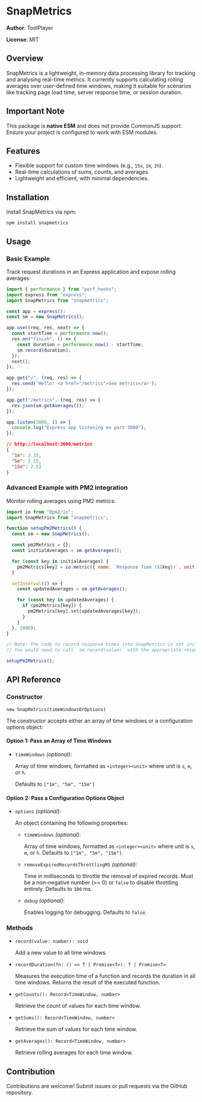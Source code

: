 # SnapMetrics

**Author**: ToolPlayer

**License**: MIT

## Overview

SnapMetrics is a lightweight, in-memory data processing library for tracking and analysing real-time metrics. It currently supports calculating rolling averages over user-defined time windows, making it suitable for scenarios like tracking page load time, server response time, or session duration.

## Important Note

This package is **native ESM** and does not provide CommonJS support. Ensure your project is configured to work with ESM modules.

## Features

- Flexible support for custom time windows (e.g., `15s`, `1m`, `2h`).
- Real-time calculations of sums, counts, and averages.
- Lightweight and efficient, with minimal dependencies.

## Installation

Install SnapMetrics via npm:

```
npm install snapmetrics
```

## Usage

### Basic Example

Track request durations in an Express application and expose rolling averages:

```js
import { performance } from "perf_hooks";
import express from "express";
import SnapMetrics from "snapmetrics";

const app = express();
const sm = new SnapMetrics();

app.use((req, res, next) => {
  const startTime = performance.now();
  res.on("finish", () => {
    const duration = performance.now() - startTime;
    sm.record(duration);
  });
  next();
});

app.get("/", (req, res) => {
  res.send('Hello! <a href="/metrics">See metrics</a>');
});

app.get("/metrics", (req, res) => {
  res.json(sm.getAverages());
});

app.listen(3000, () => {
  console.log("Express app listening on port 3000");
});
```

```json
// http://localhost:3000/metrics
{
  "1m": 2.33,
  "5m": 2.15,
  "15m": 2.53
}
```

### Advanced Example with PM2 Integration

Monitor rolling averages using PM2 metrics:

```js
import io from "@pm2/io";
import SnapMetrics from "snapmetrics";

function setupPm2Metrics() {
  const sm = new SnapMetrics();

  const pm2Metrics = {};
  const initialAverages = sm.getAverages();

  for (const key in initialAverages) {
    pm2Metrics[key] = io.metric({ name: `Response Time (${key})`, unit: "ms" });
  }

  setInterval(() => {
    const updatedAverages = sm.getAverages();

    for (const key in updatedAverages) {
      if (pm2Metrics[key]) {
        pm2Metrics[key].set(updatedAverages[key]);
      }
    }
  }, 1000);
}

// Note: The code to record response times into SnapMetrics is not included here.
// You would need to call `sm.record(value)` with the appropriate response time elsewhere in your application.

setupPm2Metrics();
```

## API Reference

### Constructor

```
new SnapMetrics(timeWindowsOrOptions)
```

The constructor accepts either an array of time windows or a configuration options object:

#### Option 1: Pass an Array of Time Windows

- `timeWindows` _(optional)_:

  Array of time windows, formatted as `<integer><unit>` where unit is `s`, `m`, or `h`.

  Defaults to `["1m", "5m", "15m"]`

#### Option 2: Pass a Configuration Options Object

- `options` _(optional)_:

  An object containing the following properties:

  - `timeWindows` _(optional)_:

    Array of time windows, formatted as `<integer><unit>` where unit is `s`, `m`, or `h`. Defaults to `["1m", "5m", "15m"]`.

  - `removeExpiredRecordsThrottlingMS` _(optional)_:

    Time in milliseconds to throttle the removal of expired records. Must be a non-negative number (>= 0) or `false` to disable throttling entirely. Defaults to `100` ms.

  - `debug` _(optional)_:

    Enables logging for debugging. Defaults to `false`.

### Methods

- `record(value: number): void`

  Add a new value to all time windows.

- `recordDuration(fn: () => T | Promise<T>): T | Promise<T>`

  Measures the execution time of a function and records the duration in all time windows. Returns the result of the executed function.

- `getCounts(): Record<TimeWindow, number>`

  Retrieve the count of values for each time window.

- `getSums(): Record<TimeWindow, number>`

  Retrieve the sum of values for each time window.

- `getAverages(): Record<TimeWindow, number>`

  Retrieve rolling averages for each time window.

## Contribution

Contributions are welcome! Submit issues or pull requests via the GitHub repository.

